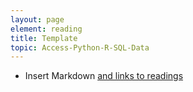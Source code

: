 ```yaml
---
layout: page
element: reading
title: Template
topic: Access-Python-R-SQL-Data
---
```


- Insert Markdown [and links to readings](https://what-if.xkcd.com/76/)
